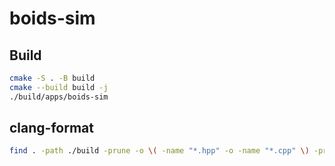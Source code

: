 # boids-sim

## Build

```bash
cmake -S . -B build
cmake --build build -j
./build/apps/boids-sim
```

## clang-format

```bash
find . -path ./build -prune -o \( -name "*.hpp" -o -name "*.cpp" \) -print | xargs clang-format -i
```